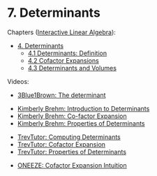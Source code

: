 # 7. Determinants

Chapters ([Interactive Linear Algebra](https://textbooks.math.gatech.edu/ila/)):
- [4. Determinants](https://textbooks.math.gatech.edu/ila/chap-determinant.html)
    - [4.1 Determinants: Definition](https://textbooks.math.gatech.edu/ila/determinants-definitions-properties.html)
    - [4.2 Cofactor Expansions](https://textbooks.math.gatech.edu/ila/determinants-cofactors.html)
    - [4.3 Determinants and Volumes](https://textbooks.math.gatech.edu/ila/determinants-volumes.html)

Videos:
- [3Blue1Brown: The determinant](https://www.youtube.com/watch?v=Ip3X9LOh2dk&list=PLZHQObOWTQDPD3MizzM2xVFitgF8hE_ab)
<!---->
- [Kimberly Brehm: Introduction to Determinants](https://www.youtube.com/watch?v=UWaeMiP_vK8&list=PLl-gb0E4MII03hiCrZa7YqxUMEeEPmZqK)
- [Kimberly Brehm: Co-factor Expansion](https://www.youtube.com/watch?v=bTf1ixziEO4&list=PLl-gb0E4MII03hiCrZa7YqxUMEeEPmZqK)
- [Kimberly Brehm: Properties of Determinants](https://www.youtube.com/watch?v=9NRmIEbuSq8&list=PLl-gb0E4MII03hiCrZa7YqxUMEeEPmZqK)
<!---->
- [TrevTutor: Computing Determinants](https://www.youtube.com/watch?v=nDpbmJDazqs&list=PLDDGPdw7e6AjJacaEe9awozSaOou-NIx_)
- [TrevTutor: Cofactor Expansion](https://www.youtube.com/watch?v=ZAECu1mkFY8&list=PLDDGPdw7e6AjJacaEe9awozSaOou-NIx_)
- [TrevTutor: Properties of Determinants](https://www.youtube.com/watch?v=IjMxFP8AtpA&list=PLDDGPdw7e6AjJacaEe9awozSaOou-NIx_)
<!---->
- [ONEEZE: Cofactor Expansion Intuition](https://www.youtube.com/watch?v=o5e54wjggoA)